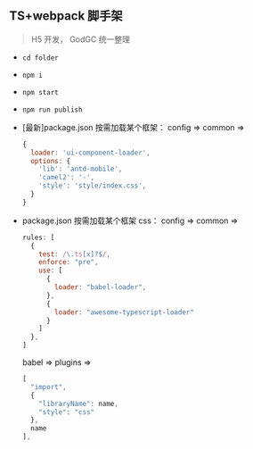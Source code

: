 ## TS+webpack 脚手架

> H5 开发，
> GodGC 统一整理

- `cd folder`

- `npm i`

- `npm start`

- `npm run publish`

- [最新]package.json 按需加载某个框架：
  config => common =>

  ```javascript
  {
    loader: 'ui-component-loader',
    options: {
      'lib': 'antd-mobile',
      'camel2': '-',
      'style': 'style/index.css',
    }
  }
  ```

- package.json 按需加载某个框架 css：
  config => common => 

  ```javascript
  rules: [
    {
      test: /\.ts[x]?$/,
      enforce: "pre",
      use: [
        {
          loader: "babel-loader",
        },
        {
          loader: "awesome-typescript-loader"
        }
      ]
    },
  ]
  ```


  babel => plugins =>

  ```javascript
  [
    "import",
    {
      "libraryName": name,
      "style": "css"
    },
    name
  ],
  ```
